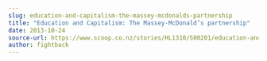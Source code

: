```yaml
---
slug: education-and-capitalism-the-massey-mcdonalds-partnership
title: "Education and Capitalism: The Massey-McDonald’s partnership"
date: 2013-10-24
source-url: https://www.scoop.co.nz/stories/HL1310/S00201/education-and-capitalism-the-massey-mcdonalds-partnership.htm
author: fightback
---
```

